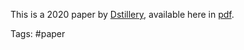 This is a 2020 paper by [Dstillery](https://dstillery.com/), available here in [pdf](https://dstillery.com/wp-content/uploads/2021/05/2020-IDFree_IEEE_BigData.pdf).

Tags: #paper